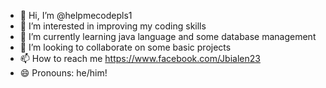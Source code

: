 - 👋 Hi, I’m @helpmecodepls1
- 👀 I’m interested in improving my coding skills
- 🌱 I’m currently learning java language and some database management
- 💞️ I’m looking to collaborate on some basic projects
- 📫 How to reach me https://www.facebook.com/Jbialen23
- 😄 Pronouns: he/him!

<!---
helpmecodepls1/helpmecodepls1 is a ✨ special ✨ repository because its `README.md` (this file) appears on your GitHub profile.
You can click the Preview link to take a look at your changes.
--->
